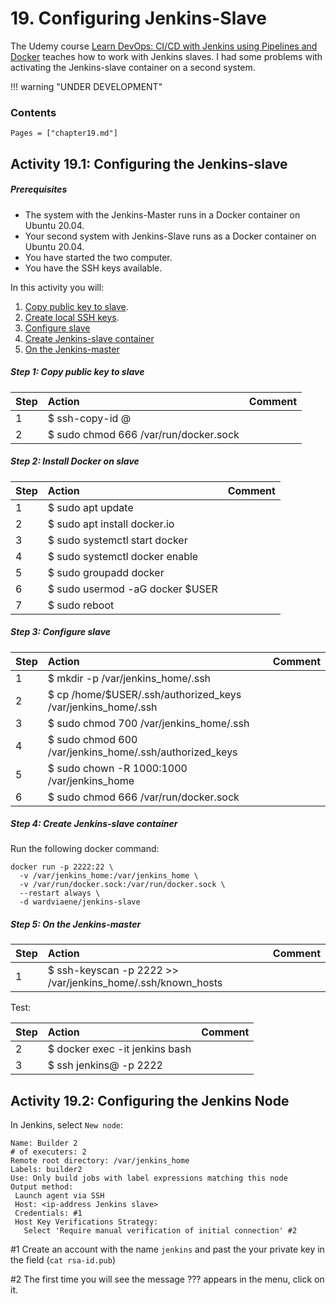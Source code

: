 # 19. Configuring Jenkins-Slave

The Udemy course [Learn DevOps: CI/CD with Jenkins using Pipelines and Docker](https://www.udemy.com/course/learn-devops-ci-cd-with-jenkins-using-pipelines-and-docker/) teaches how to work with Jenkins slaves. I had some problems with activating the Jenkins-slave container on a second system.

!!! warning "UNDER DEVELOPMENT"

### Contents

```@contents
Pages = ["chapter19.md"]
```

## Activity 19.1: Configuring the Jenkins-slave

##### Prerequisites
- The system with the Jenkins-Master runs in a Docker container on Ubuntu 20.04.
- Your second system with Jenkins-Slave runs as a Docker container on Ubuntu 20.04.
- You have started the two computer.
- You have the SSH keys available.

In this activity you will: 
1. [Copy public key to slave](#Step-1:-Copy-public-key-to-slave).
2. [Create local SSH keys](#Step-2:-Install-Docker-on-slave).
3. [Configure slave](#Step-3:-Configure-slave)
4. [Create Jenkins-slave container](#Step-4:-Create-Jenkins-slave-container)
5. [On the Jenkins-master](#Step-5:-On-the-Jenkins-master)

##### Step 1: Copy public key to slave

| Step | Action | Comment
| :--- | :--- | :--- |
| 1 | $ ssh-copy-id <user>@<ip-address slave> | |
| 2 | $ sudo chmod 666 /var/run/docker.sock |  |

##### Step 2: Install Docker on slave

| Step | Action | Comment
| :--- | :--- | :--- |
| 1 | $ sudo apt update |  |
| 2 | $ sudo apt install docker.io |  |
| 3 | $ sudo systemctl start docker |  |
| 4 | $ sudo systemctl docker enable |  |
| 5 | $ sudo groupadd docker |  |
| 6 | $ sudo usermod -aG docker $USER |  |
| 7 | $ sudo reboot |  |

##### Step 3: Configure slave

| Step | Action | Comment
| :--- | :--- | :--- |
| 1 | $ mkdir -p /var/jenkins_home/.ssh |  |
| 2 | $ cp /home/$USER/.ssh/authorized_keys /var/jenkins_home/.ssh |  |
| 3 | $ sudo chmod 700 /var/jenkins_home/.ssh |  |
| 4 | $ sudo chmod 600 /var/jenkins_home/.ssh/authorized_keys |  
| 5 | $ sudo chown -R 1000:1000 /var/jenkins_home |  |
| 6 | $ sudo chmod 666 /var/run/docker.sock |  |

##### Step 4: Create Jenkins-slave container

Run the following docker command:

```
docker run -p 2222:22 \
  -v /var/jenkins_home:/var/jenkins_home \
  -v /var/run/docker.sock:/var/run/docker.sock \
  --restart always \
  -d wardviaene/jenkins-slave
```

##### Step 5: On the Jenkins-master

| Step | Action | Comment 
| :--- | :--- | :--- |
| 1 | $ ssh-keyscan -p 2222 <ip-address slave> >> /var/jenkins_home/.ssh/known_hosts|  |

Test:

| Step | Action | Comment 
| :--- | :--- | :--- |
| 2 | $ docker exec -it jenkins bash |  |
| 3 | $ ssh jenkins@<ip-address slave> -p 2222 |  |

## Activity 19.2: Configuring the Jenkins Node

In Jenkins, select `New node`:

```
Name: Builder 2
# of executers: 2 
Remote root directory: /var/jenkins_home
Labels: builder2
Use: Only build jobs with label expressions matching this node
Output method:
 Launch agent via SSH
 Host: <ip-address Jenkins slave>
 Credentials: #1
 Host Key Verifications Strategy:
   Select 'Require manual verification of initial connection' #2
```
#1 Create an account with the name `jenkins` and past the your private key in the field (`cat rsa-id.pub`)

#2 The first time you will see the message ??? appears in the menu, click on it.